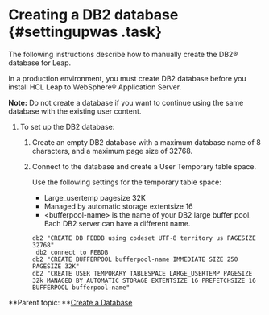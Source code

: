 # Creating a DB2 database {#settingupwas .task}

The following instructions describe how to manually create the DB2® database for Leap.

In a production environment, you must create DB2 database before you install HCL Leap to WebSphere® Application Server.

**Note:** Do not create a database if you want to continue using the same database with the existing user content.

1.  To set up the DB2 database:

    1.  Create an empty DB2 database with a maximum database name of 8 characters, and a maximum page size of 32768.

    2.  Connect to the database and create a User Temporary table space.

        Use the following settings for the temporary table space:

        -   Large\_usertemp pagesize 32K
        -   Managed by automatic storage extentsize 16
        -   <bufferpool-name\> is the name of your DB2 large buffer pool. Each DB2 server can have a different name.
        ```
        db2 "CREATE DB FEBDB using codeset UTF-8 territory us PAGESIZE 32768"
         db2 connect to FEBDB
        db2 "CREATE BUFFERPOOL bufferpool-name IMMEDIATE SIZE 250 PAGESIZE 32K"
        db2 "CREATE USER TEMPORARY TABLESPACE LARGE_USERTEMP PAGESIZE 32k MANAGED BY AUTOMATIC STORAGE EXTENTSIZE 16 PREFETCHSIZE 16 BUFFERPOOL bufferpool-name"
        ```


**Parent topic: **[Create a Database](in_create_db.md)

